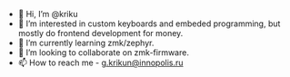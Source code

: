 - 👋 Hi, I’m @kriku
- 👀 I’m interested in custom keyboards and embeded programming, but mostly do frontend development for money.
- 🌱 I’m currently learning zmk/zephyr.
- 💞️ I’m looking to collaborate on zmk-firmware.
- 📫 How to reach me - g.krikun@innopolis.ru

<!---
kriku/kriku is a ✨ special ✨ repository because its `README.md` (this file) appears on your GitHub profile.
You can click the Preview link to take a look at your changes.
--->
